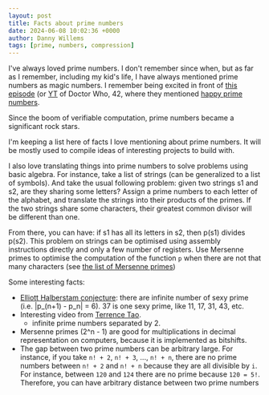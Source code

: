 ```yaml
---
layout: post
title: Facts about prime numbers
date: 2024-06-08 10:02:36 +0000
author: Danny Willems
tags: [prime, numbers, compression]
---
```


I've always loved prime numbers. I don't remember since when, but as far as I
remember, including my kid's life, I have always mentioned prime numbers as magic
numbers. I remember being excited in front of [this
episode](https://iv.melmac.space/watch?v=ee2If8jSxUo) (or
[YT](https://youtu.be/ee2If8jSxUo) of Doctor Who, 42, where
they mentioned [happy prime numbers](https://en.wikipedia.org/wiki/Happy_number).

Since the boom of verifiable computation, prime numbers became a significant
rock stars.

I'm keeping a list here of facts I love mentioning about prime numbers. It will
be mostly used to compile ideas of interesting projects to build with.

I also love translating things into prime numbers to solve problems using
basic algebra.
For instance, take a list of strings (can be generalized to a list of
symbols). And take the usual following problem: given two strings s1 and s2, are
they sharing some letters?
Assign a prime numbers to each letter of the alphabet, and translate the strings
into their products of the primes. If the two strings share some characters,
their greatest common divisor will be different than one.

From there, you can have: if s1 has all its letters in s2, then p(s1) divides
p(s2).
This problem on strings can be optimised using assembly instructions directly
and only a few number of registers.
Use Mersenne primes to optimise the computation of the function `p` when there
are not that many characters (see [the list of Mersenne
primes](https://www.mersenne.org/primes/))

Some interesting facts:

- [Elliott Halberstam
  conjecture](https://en.wikipedia.org/wiki/Elliott-Halberstam_conjecture):
  there are infinite number of sexy prime (i.e. |p_(n+1) - p_n| = 6). 37 is one
  sexy prime, like 11, 17, 31, 43, etc.
- Interesting video from [Terrence
  Tao](https://www.youtube.com/watch?v=pp06oGD4m00).
  - infinite prime numbers separated by 2.
- Mersenne primes (2^n - 1) are good for multiplications in decimal
  representation on computers, because it is implemented as bitshifts.
- The gap between two prime numbers can be arbitrary large. For instance, if you
  take `n! + 2`, `n! + 3`, ..., `n! + n`, there are no prime numbers between
  `n! + 2` and `n! + n` because they are all divisible by `i`. For instance,
  between `120` and `124` there are no prime because `120 = 5!`.
  Therefore, you can have arbitrary distance between two prime numbers
